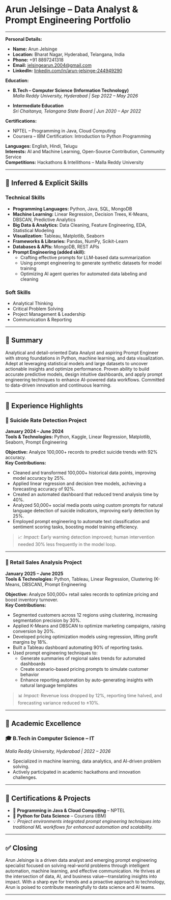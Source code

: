 # Arun Jelsinge – Data Analyst & Prompt Engineering Portfolio

---

**Personal Details:**
- **Name:** Arun Jelsinge  
- **Location:** Bharat Nagar, Hyderabad, Telangana, India  
- **Phone:** +91 8897241318  
- **Email:** jelsingearun.2004@gmail.com  
- **LinkedIn:** [linkedin.com/in/arun-jelsinge-244949290](http://www.linkedin.com/in/arun-jelsinge-244949290)

**Education:**
- **B.Tech – Computer Science (Information Technology)**  
  *Malla Reddy University, Hyderabad | Sep 2022 – May 2026*

- **Intermediate Education**  
  *Sri Chaitanya, Telangana State Board | Jun 2020 – Apr 2022*

**Certifications:**
- NPTEL – Programming in Java, Cloud Computing  
- Coursera – IBM Certification: Introduction to Python Programming

**Languages:** English, Hindi, Telugu  
**Interests:** AI and Machine Learning, Open-Source Contribution, Community Service  
**Competitions:** Hackathons & Intellithons – Malla Reddy University  

---

## 🧠 Inferred & Explicit Skills

### Technical Skills
- **Programming Languages:** Python, Java, SQL, MongoDB  
- **Machine Learning:** Linear Regression, Decision Trees, K-Means, DBSCAN, Predictive Analytics  
- **Big Data & Analytics:** Data Cleaning, Feature Engineering, EDA, Statistical Modeling  
- **Visualization:** Tableau, Matplotlib, Seaborn  
- **Frameworks & Libraries:** Pandas, NumPy, Scikit-Learn  
- **Databases & APIs:** MongoDB, REST APIs  
- **Prompt Engineering (added skill):**
  - Crafting effective prompts for LLM-based data summarization
  - Using prompt engineering to generate synthetic datasets for model training
  - Optimizing AI agent queries for automated data labeling and cleaning

### Soft Skills
- Analytical Thinking  
- Critical Problem Solving  
- Project Management & Leadership  
- Communication & Reporting  

---

## 🧾 Summary

Analytical and detail-oriented Data Analyst and aspiring Prompt Engineer with strong foundations in Python, machine learning, and data visualization. Adept at leveraging statistical models and large datasets to uncover actionable insights and optimize performance. Proven ability to build accurate predictive models, design intuitive dashboards, and apply prompt engineering techniques to enhance AI-powered data workflows. Committed to data-driven innovation and continuous learning.

---

## 🚀 Experience Highlights

### 📌 Suicide Rate Detection Project  
**January 2024 – June 2024**  
**Tools & Technologies:** Python, Kaggle, Linear Regression, Matplotlib, Seaborn, Prompt Engineering  

**Objective:** Analyze 100,000+ records to predict suicide trends with 92% accuracy.  
**Key Contributions:**
- Cleaned and transformed 100,000+ historical data points, improving model accuracy by 25%.
- Applied linear regression and decision tree models, achieving a forecasting accuracy of 92%.
- Created an automated dashboard that reduced trend analysis time by 40%.
- Analyzed 50,000+ social media posts using custom prompts for natural language detection of suicide indicators, improving early detection by 25%.
- Employed prompt engineering to automate text classification and sentiment scoring tasks, boosting model training efficiency.

> 📈 *Impact:* Early warning detection improved; human intervention needed 30% less frequently in the model loop.

---

### 📌 Retail Sales Analysis Project  
**January 2025 – June 2025**  
**Tools & Technologies:** Python, Tableau, Linear Regression, Clustering (K-Means, DBSCAN), Prompt Engineering  

**Objective:** Analyze 500,000+ retail sales records to optimize pricing and boost inventory turnover.  
**Key Contributions:**
- Segmented customers across 12 regions using clustering, increasing segmentation precision by 30%.
- Applied K-Means and DBSCAN to optimize marketing campaigns, raising conversion by 20%.
- Developed pricing optimization models using regression, lifting profit margins by 18%.
- Built a Tableau dashboard automating 90% of reporting tasks.
- Used prompt engineering techniques to:
  - Generate summaries of regional sales trends for automated dashboards
  - Create scenario-based pricing prompts to simulate customer behavior
  - Enhance reporting automation by auto-generating insights with natural language templates

> 📊 *Impact:* Revenue loss dropped by 12%, reporting time halved, and forecasting variance reduced to ±10%.

---

## 📘 Academic Excellence

### 🎓 B.Tech in Computer Science – IT  
*Malla Reddy University, Hyderabad | 2022 – 2026*

- Specialized in machine learning, data analytics, and AI-driven problem solving.
- Actively participated in academic hackathons and innovation challenges.

---

## 💼 Certifications & Projects

- 🏅 **Programming in Java & Cloud Computing** – NPTEL  
- 🏅 **Python for Data Science** – Coursera (IBM)  
- 💡 *Project environments integrated prompt engineering techniques into traditional ML workflows for enhanced automation and scalability.*

---

## ✅ Closing

Arun Jelsinge is a driven data analyst and emerging prompt engineering specialist focused on solving real-world problems through intelligent automation, machine learning, and effective communication. He thrives at the intersection of data, AI, and business value—translating insights into impact. With a sharp eye for trends and a proactive approach to technology, Arun is poised to contribute meaningfully to data science and AI teams.

---
